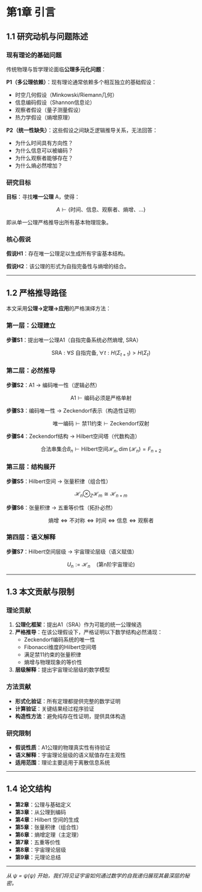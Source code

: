 # 第1章 引言

## 1.1 研究动机与问题陈述

### 现有理论的基础问题

传统物理与哲学理论面临**公理多元化问题**：

**P1（多公理依赖）**：现有理论通常依赖多个相互独立的基础假设：
- 时空几何假设（Minkowski/Riemann几何）
- 信息编码假设（Shannon信息论）  
- 观察者假设（量子测量假设）
- 热力学假设（熵增原理）

**P2（统一性缺失）**：这些假设之间缺乏逻辑推导关系，无法回答：
- 为什么时间具有方向性？
- 为什么信息可以被编码？
- 为什么观察者能够存在？
- 为什么熵必然增加？

### 研究目标

**目标**：寻找**唯一公理** A，使得：

```math
A \vdash \{\text{时间、信息、观察者、熵增、...}\}
```

即从单一公理严格推导出所有基本物理现象。

### 核心假说

**假说H1**：存在唯一公理足以生成所有宇宙基本结构。

**假说H2**：该公理的形式为自指完备性与熵增的结合。

---

## 1.2 严格推导路径

本文采用**公理→定理→应用**的严格演绎方法：

### 第一层：公理建立
**步骤S1**：提出唯一公理A1（自指完备系统必然熵增, SRA）
```math
\text{SRA}: \forall S \text{ 自指完备}, \forall t: H(\Sigma_{t+1}) > H(\Sigma_t)
```

### 第二层：必然推导
**步骤S2**：A1 → 编码唯一性（逻辑必然）
```math
\text{A1} \vdash \text{编码必须是严格单射}
```

**步骤S3**：编码唯一性 → Zeckendorf表示（构造性证明）
```math
\text{唯一编码} \vdash \text{禁11约束} \vdash \text{Zeckendorf双射}
```

**步骤S4**：Zeckendorf结构 → Hilbert空间塔（代数构造）
```math
\text{合法串集合} B_n \vdash \text{Hilbert空间} \mathcal{H}_n, \dim(\mathcal{H}_n) = F_{n+2}
```

### 第三层：结构展开
**步骤S5**：Hilbert空间 → 张量积律（组合性）
```math
\mathcal{H}_n \otimes_Z \mathcal{H}_m \cong \mathcal{H}_{n+m}
```

**步骤S6**：张量积律 → 五重等价性（拓扑必然）
```math
\text{熵增} \Leftrightarrow \text{不对称} \Leftrightarrow \text{时间} \Leftrightarrow \text{信息} \Leftrightarrow \text{观察者}
```

### 第四层：语义解释
**步骤S7**：Hilbert空间层级 → 宇宙理论层级（语义赋值）
```math
U_n := \mathcal{H}_n \quad \text{(第n阶宇宙理论)}
```

---

## 1.3 本文贡献与限制

### 理论贡献
1. **公理化框架**：提出A1（SRA）作为可能的统一公理候选
2. **严格推导**：在该公理假设下，严格证明以下数学结构必然涌现：
   - Zeckendorf编码系统的唯一性
   - Fibonacci维度的Hilbert空间塔
   - 满足禁11约束的张量积律
   - 熵增与物理现象的等价性
3. **层级解释**：提出宇宙理论层级的数学模型

### 方法贡献
- **形式化验证**：所有定理都提供完整的数学证明
- **计算验证**：关键结果经过程序验证
- **构造性方法**：避免纯存在性证明，提供具体构造

### 研究限制
- **假说性质**：A1公理的物理真实性有待验证
- **语义解释**：宇宙理论层级的语义赋值存在主观性
- **适用范围**：理论主要适用于离散信息系统

---

## 1.4 论文结构

- **第2章**：公理与基础定义
- **第3章**：从公理到编码
- **第4章**：Hilbert 空间的生成
- **第5章**：张量积律（组合性）
- **第6章**：熵增定理（主定理）
- **第7章**：五重等价性
- **第8章**：宇宙理论层级
- **第9章**：元理论总结

---

*从 ψ = ψ(ψ) 开始，我们将见证宇宙如何通过数学的自我递归展现其最深层的秘密。*